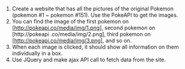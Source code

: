 1. Create a website that has all the pictures of the original Pokemon (pokemon #1 ~ pokemon #151). Use the PokeAPI to
get the images.
2. You can find the image of the first pokemon on [http://pokeapi.co/media/img/1.png], second pokemon on [http://pokeapi
.co/media/img/2.png], third pokemon on [http://pokeapi.co/media/img/3.png], and so on.
3. When each image is clicked, it should show all information on them individually in a box.
4. Use JQuery and make ajax API call to fetch data from the site.